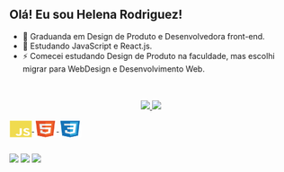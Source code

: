 ## Olá! Eu sou Helena Rodriguez!

- 🔭 Graduanda em Design de Produto e Desenvolvedora front-end. 
- 🌱 Estudando JavaScript e React.js.
- ⚡ Comecei estudando Design de Produto na faculdade, mas escolhi migrar para WebDesign e Desenvolvimento Web.
<br>
<br>
<div align="center">
  <a href="https://helenardrgz.github.io/PortfolioWeb/">
  <img height="180em" src="https://github-readme-stats.vercel.app/api?username=Helenardrgz&show_icons=true&theme=omni&include_all_commits=true&count_private=true"/>
  <img height="180em" src="https://github-readme-stats.vercel.app/api/top-langs/?username=Helenardrgz&layout=compact&langs_count=7&theme=omni"/>
</div>
<div style="display: inline_block"><br>
  <img align="center" alt="Helena-Js" height="30" width="40" src="https://raw.githubusercontent.com/devicons/devicon/master/icons/javascript/javascript-plain.svg">
  <img align="center" alt="Helena-HTML" height="30" width="40" src="https://raw.githubusercontent.com/devicons/devicon/master/icons/html5/html5-original.svg">
  <img align="center" alt="Helena-CSS" height="30" width="40" src="https://raw.githubusercontent.com/devicons/devicon/master/icons/css3/css3-original.svg">
</div>
  
  ##
  
  <div> 
 <a href="https://behance.net/helenarodriguez2" target="_blank"><img src="https://aleen42.github.io/badges/src/behance.svg" target="_blank"></a> 
  <a href = "mailto:helena.rdrgz@gmail.com"><img src="https://img.shields.io/badge/Gmail-D14836?style=for-the-badge&logo=gmail&logoColor=white" target="_blank"></a>
  <a href="https://www.linkedin.com/in/helenarodriguez-desenvolvedora/" target="_blank"><img src="https://img.shields.io/badge/-LinkedIn-%230077B5?style=for-the-badge&logo=linkedin&logoColor=white" target="_blank"></a> 
  </div>
